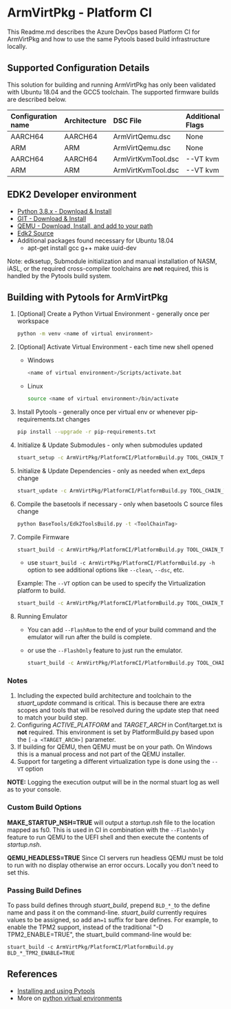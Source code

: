 # ArmVirtPkg - Platform CI

This Readme.md describes the Azure DevOps based Platform CI for ArmVirtPkg and how
to use the same Pytools based build infrastructure locally.

## Supported Configuration Details

This solution for building and running ArmVirtPkg has only been validated with Ubuntu
18.04 and the GCC5 toolchain. The supported firmware builds are described below.

| Configuration name      | Architecture       | DSC File            |Additional Flags |
| :----------             | :-----             | :-----              | :----           |
| AARCH64                 | AARCH64            | ArmVirtQemu.dsc     | None            |
| ARM                     | ARM                | ArmVirtQemu.dsc     | None            |
| AARCH64                 | AARCH64            | ArmVirtKvmTool.dsc  | --VT kvm        |
| ARM                     | ARM                | ArmVirtKvmTool.dsc  | --VT kvm        |

## EDK2 Developer environment

- [Python 3.8.x - Download & Install](https://www.python.org/downloads/)
- [GIT - Download & Install](https://git-scm.com/download/)
- [QEMU - Download, Install, and add to your path](https://www.qemu.org/download/)
- [Edk2 Source](https://github.com/tianocore/edk2)
- Additional packages found necessary for Ubuntu 18.04
  - apt-get install gcc g++ make uuid-dev

Note: edksetup, Submodule initialization and manual installation of NASM, iASL, or
the required cross-compiler toolchains are **not** required, this is handled by the
Pytools build system.

## Building with Pytools for ArmVirtPkg

1. [Optional] Create a Python Virtual Environment - generally once per workspace

    ``` bash
    python -m venv <name of virtual environment>
    ```

2. [Optional] Activate Virtual Environment - each time new shell opened
    - Windows

      ``` bash
      <name of virtual environment>/Scripts/activate.bat
      ```

    - Linux

      ```bash
      source <name of virtual environment>/bin/activate
      ```

3. Install Pytools - generally once per virtual env or whenever pip-requirements.txt changes

    ``` bash
    pip install --upgrade -r pip-requirements.txt
    ```

4. Initialize & Update Submodules - only when submodules updated

    ``` bash
    stuart_setup -c ArmVirtPkg/PlatformCI/PlatformBuild.py TOOL_CHAIN_TAG=<TOOL_CHAIN_TAG> -a <TARGET_ARCH> --VT <qemu or kvm>
    ```

5. Initialize & Update Dependencies - only as needed when ext_deps change

    ``` bash
    stuart_update -c ArmVirtPkg/PlatformCI/PlatformBuild.py TOOL_CHAIN_TAG=<TOOL_CHAIN_TAG> -a <TARGET_ARCH> --VT <qemu or kvm>
    ```

6. Compile the basetools if necessary - only when basetools C source files change

    ``` bash
    python BaseTools/Edk2ToolsBuild.py -t <ToolChainTag>
    ```

7. Compile Firmware

    ``` bash
    stuart_build -c ArmVirtPkg/PlatformCI/PlatformBuild.py TOOL_CHAIN_TAG=<TOOL_CHAIN_TAG> -a <TARGET_ARCH> --VT <qemu or kvm>
    ```

    - use `stuart_build -c ArmVirtPkg/PlatformCI/PlatformBuild.py -h` option to see additional
    options like `--clean`, `--dsc`, etc.

    Example: The `--VT` option can be used to specify the Virtualization platform to build.

      ``` bash
      stuart_build -c ArmVirtPkg/PlatformCI/PlatformBuild.py TOOL_CHAIN_TAG=<TOOL_CHAIN_TAG> -a <TARGET_ARCH> --VT kvm
      ```

8. Running Emulator
    - You can add `--FlashRom` to the end of your build command and the emulator will run after the
    build is complete.
    - or use the `--FlashOnly` feature to just run the emulator.

      ``` bash
      stuart_build -c ArmVirtPkg/PlatformCI/PlatformBuild.py TOOL_CHAIN_TAG=<TOOL_CHAIN_TAG> -a <TARGET_ARCH> --FlashOnly
      ```

### Notes

1. Including the expected build architecture and toolchain to the _stuart_update_ command is critical.
   This is because there are extra scopes and tools that will be resolved during the update step that
   need to match your build step.
2. Configuring *ACTIVE_PLATFORM* and *TARGET_ARCH* in Conf/target.txt is **not** required. This
   environment is set by PlatformBuild.py based upon the `[-a <TARGET_ARCH>]` parameter.
3. If building for QEMU, then QEMU must be on your path.  On Windows this is a manual process and not part of the QEMU installer.
4. Support for targeting a different virtualization type is done using the `--VT` option

**NOTE:** Logging the execution output will be in the normal stuart log as well as to your console.

### Custom Build Options

**MAKE_STARTUP_NSH=TRUE** will output a *startup.nsh* file to the location mapped as fs0. This is
used in CI in combination with the `--FlashOnly` feature to run QEMU to the UEFI shell and then execute
the contents of *startup.nsh*.

**QEMU_HEADLESS=TRUE** Since CI servers run headless QEMU must be told to run with no display otherwise
an error occurs. Locally you don't need to set this.

### Passing Build Defines

To pass build defines through _stuart_build_, prepend `BLD_*_`to the define name and pass it on the
command-line. _stuart_build_ currently requires values to be assigned, so add an`=1` suffix for bare defines.
For example, to enable the TPM2 support, instead of the traditional "-D TPM2_ENABLE=TRUE", the stuart_build
command-line would be:

`stuart_build -c ArmVirtPkg/PlatformCI/PlatformBuild.py BLD_*_TPM2_ENABLE=TRUE`

## References

- [Installing and using Pytools](https://github.com/tianocore/edk2-pytool-extensions/blob/master/docs/using.md#installing)
- More on [python virtual environments](https://docs.python.org/3/library/venv.html)
